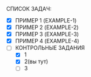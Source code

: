 СПИСОК ЗАДАЧ:
- [x] ПРИМЕР 1 (EXAMPLE-1)
- [x] ПРИМЕР 2 (EXAMPLE-2)
- [x] ПРИМЕР 3 (EXAMPLE-3) 
- [x] ПРИМЕР 4 (EXAMPLE-4)
- [ ] КОНТРОЛЬНЫЕ ЗАДАНИЯ
	- [x] 1
	- [x] 2(вы тут)
	- [ ] 3 
